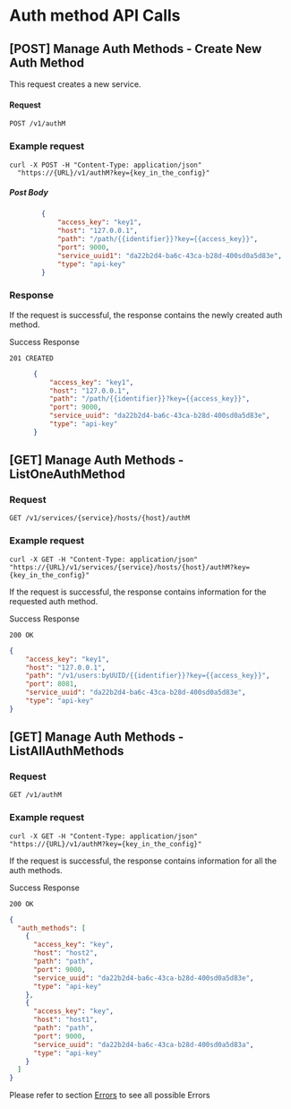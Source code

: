   # Auth method API Calls

## [POST] Manage Auth Methods - Create New Auth Method

This request creates a new service.

#### Request

`POST /v1/authM`

### Example request
```
curl -X POST -H "Content-Type: application/json"
  "https://{URL}/v1/authM?key={key_in_the_config}"
```


##### Post Body

```json
        {
            "access_key": "key1",
            "host": "127.0.0.1",
            "path": "/path/{{identifier}}?key={{access_key}}",
            "port": 9000,
            "service_uuid1": "da22b2d4-ba6c-43ca-b28d-400sd0a5d83e",
            "type": "api-key"
        }
 ```
 
  ### Response
  
  If the request is successful, the response contains the newly created auth method.
  
  Success Response
  
  `201 CREATED`
  
  ```json
        {
            "access_key": "key1",
            "host": "127.0.0.1",
            "path": "/path/{{identifier}}?key={{access_key}}",
            "port": 9000,
            "service_uuid": "da22b2d4-ba6c-43ca-b28d-400sd0a5d83e",
            "type": "api-key"
        }
   ```
 
  ## [GET] Manage Auth Methods - ListOneAuthMethod
  
  ### Request
  
  `GET /v1/services/{service}/hosts/{host}/authM`
  
  ### Example request
  ```
  curl -X GET -H "Content-Type: application/json"
  "https://{URL}/v1/services/{service}/hosts/{host}/authM?key={key_in_the_config}"
  ```
  
   If the request is successful, the response contains information for the requested auth method.
   
   Success Response
   
   `200 OK`
   
```json
{
    "access_key": "key1",
    "host": "127.0.0.1",
    "path": "/v1/users:byUUID/{{identifier}}?key={{access_key}}",
    "port": 8081,
    "service_uuid": "da22b2d4-ba6c-43ca-b28d-400sd0a5d83e",
    "type": "api-key"
}
```


  ## [GET] Manage Auth Methods - ListAllAuthMethods
  
  ### Request
  
  `GET /v1/authM`
  
  ### Example request
  ```
  curl -X GET -H "Content-Type: application/json"
  "https://{URL}/v1/authM?key={key_in_the_config}"
  ```
  
   If the request is successful, the response contains information for all the auth methods.
   
   Success Response
   
   `200 OK`
   
```json
{
  "auth_methods": [
    {
      "access_key": "key",
      "host": "host2",
      "path": "path",
      "port": 9000,
      "service_uuid": "da22b2d4-ba6c-43ca-b28d-400sd0a5d83e",
      "type": "api-key"
    },
    {
      "access_key": "key",
      "host": "host1",
      "path": "path",
      "port": 9000,
      "service_uuid": "da22b2d4-ba6c-43ca-b28d-400sd0a5d83a",
      "type": "api-key"
    }
  ]
}
```
  Please refer to section [Errors](api_errors.md) to see all possible Errors
